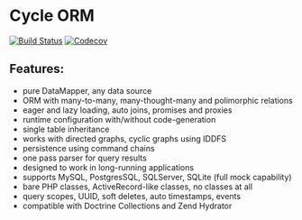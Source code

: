 # Cycle ORM
[![Build Status](https://travis-ci.org/wolfy-j/treap.svg?branch=master)](https://travis-ci.org/wolfy-j/treap)
[![Codecov](https://codecov.io/gh/wolfy-j/treap/graph/badge.svg)](https://codecov.io/gh/wolfy-j/treap)

Features:
---------
- pure DataMapper, any data source
- ORM with many-to-many, many-thought-many and polimorphic relations
- eager and lazy loading, auto joins, promises and proxies
- runtime configuration with/without code-generation
- single table inheritance
- works with directed graphs, cyclic graphs using IDDFS
- persistence using command chains
- one pass parser for query results
- designed to work in long-running applications
- supports MySQL, PostgresSQL, SQLServer, SQLite (full mock capability)
- bare PHP classes, ActiveRecord-like classes, no classes at all 
- query scopes, UUID, soft deletes, auto timestamps, events
- compatible with Doctrine Collections and Zend Hydrator
